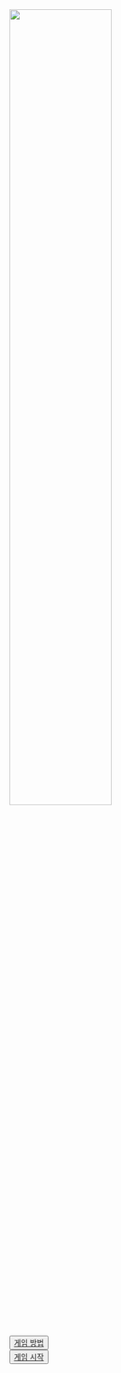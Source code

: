 <img src="https://github.com/user-attachments/assets/09f23799-34f2-4d4d-b56c-30e34c79efed" width="60%" />

<br />

<!-- 게임 방법 버튼 -->
<button type="button" style="color: #D1FE5D;">
  <a href="#how-to-play">게임 방법</a>
</button>

<br />

<!-- 게임 시작 버튼 -->
<button type="button" style="color: #D1FE5D;">
  <a href="#how-to-play">게임 시작</a>
</button>
